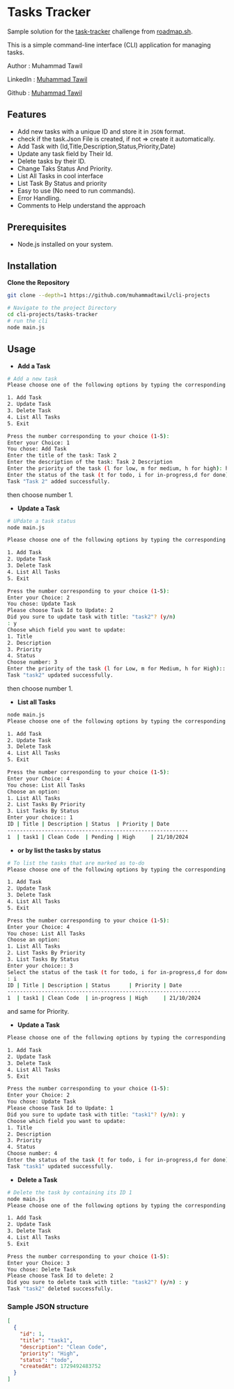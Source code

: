 # Tasks Tracker

Sample solution for the [task-tracker](https://roadmap.sh/projects/task-tracker) challenge from [roadmap.sh](https://roadmap.sh/).

This is a simple command-line interface (CLI) application for managing tasks.

Author : Muhammad Tawil

LinkedIn : [Muhammad Tawil](www.linkedin.com/in/muhammad-tawil)

Github :  [Muhammad Tawil](https://github.com/Muhammadtawil)

## Features

- Add new tasks with a unique ID and store it in `JSON` format.
- check if the task.Json File is created, if not => create it automatically.
- Add Task with (Id,Title,Description,Status,Priority,Date)
- Update any task field by Their Id.
- Delete tasks by their ID.
- Change Taks Status And Priority.
- List All Tasks in cool interface 
- List Task By Status and priority 
- Easy to use (No need to run commands).
- Error Handling.
- Comments to Help understand the approach


## Prerequisites

- Node.js installed on your system.

## Installation

**Clone the Repository**

   ```bash
   git clone --depth=1 https://github.com/muhammadtawil/cli-projects

   # Navigate to the project Directory
   cd cli-projects/tasks-tracker
   # run the cli
  node main.js
   ```
## Usage

- **Add a Task**
```bash
# Add a new task
Please choose one of the following options by typing the corresponding number:

1. Add Task
2. Update Task
3. Delete Task
4. List All Tasks
5. Exit

Press the number corresponding to your choice (1-5):
Enter your Choice: 1
You chose: Add Task
Enter the title of the task: Task 2
Enter the description of the task: Task 2 Description
Enter the priority of the task (l for low, m for medium, h for high): h
Enter the status of the task (t for todo, i for in-progress,d for done): t
Task "Task 2" added successfully.
```
then choose number 1.



- **Update a Task**
```bash
# UPdate a task status
node main.js

Please choose one of the following options by typing the corresponding number:

1. Add Task
2. Update Task
3. Delete Task
4. List All Tasks
5. Exit

Press the number corresponding to your choice (1-5):
Enter your Choice: 2
You chose: Update Task
Please choose Task Id to Update: 2
Did you sure to update task with title: "task2"? (y/n)
: y
Choose which field you want to update:
1. Title
2. Description
3. Priority
4. Status
Choose number: 3
Enter the priority of the task (l for Low, m for Medium, h for High):: l
Task "task2" updated successfully.
```
then choose number 1.

- **List all Tasks**
```bash
node main.js 
Please choose one of the following options by typing the corresponding number:

1. Add Task
2. Update Task
3. Delete Task
4. List All Tasks
5. Exit

Press the number corresponding to your choice (1-5):
Enter your Choice: 4
You chose: List All Tasks
Choose an option:
1. List All Tasks
2. List Tasks By Priority
3. List Tasks By Status
Enter your choice:: 1
ID | Title | Description | Status  | Priority | Date  
----------------------------------------------------------
1  | task1 | Clean Code  | Pending | High     | 21/10/2024  
```
- **or by list the tasks by status**
```bash
# To list the tasks that are marked as to-do
Please choose one of the following options by typing the corresponding number:

1. Add Task
2. Update Task
3. Delete Task
4. List All Tasks
5. Exit

Press the number corresponding to your choice (1-5):
Enter your Choice: 4
You chose: List All Tasks
Choose an option:
1. List All Tasks
2. List Tasks By Priority
3. List Tasks By Status
Enter your choice:: 3
Select the status of the task (t for todo, i for in-progress,d for done)
: i
ID | Title | Description | Status      | Priority | Date      
--------------------------------------------------------------
1  | task1 | Clean Code  | in-progress | High     | 21/10/2024


```
and same for Priority.

- **Update a Task**
```bash
Please choose one of the following options by typing the corresponding number:

1. Add Task
2. Update Task
3. Delete Task
4. List All Tasks
5. Exit

Press the number corresponding to your choice (1-5):
Enter your Choice: 2
You chose: Update Task
Please choose Task Id to Update: 1
Did you sure to update task with title: "task1"? (y/n): y
Choose which field you want to update:
1. Title
2. Description
3. Priority
4. Status
Choose number: 4
Enter the status of the task (t for todo, i for in-progress,d for done): i
Task "task1" updated successfully.
```
- **Delete a Task**
```bash
# Delete the task by containing its ID 1
node main.js
Please choose one of the following options by typing the corresponding number:

1. Add Task
2. Update Task
3. Delete Task
4. List All Tasks
5. Exit

Press the number corresponding to your choice (1-5):
Enter your Choice: 3
You chose: Delete Task
Please choose Task Id to delete: 2
Did you sure to delete task with title: "task2"? (y/n) : y
Task "task2" deleted successfully.
```

### Sample JSON structure
```JSON
[
  {
    "id": 1,
    "title": "task1",
    "description": "Clean Code",
    "priority": "High",
    "status": "todo",
    "createdAt": 1729492483752
  }
]
```